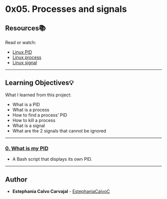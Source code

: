 # 0x05. Processes and signals

## Resources:books:
Read or watch:
* [Linux PID](https://intranet.hbtn.io/rltoken/FcpEdqz8hau7eEB0Pi8Ong)
* [Linux process](https://intranet.hbtn.io/rltoken/hX_t2YK0erLPbdTq0-uKwQ)
* [Linux signal](https://intranet.hbtn.io/rltoken/SojW4zvL8j1yaoa7_NM6rA)

---
## Learning Objectives:bulb:
What I learned from this project:

* What is a PID
* What is a process
* How to find a process’ PID
* How to kill a process
* What is a signal
* What are the 2 signals that cannot be ignored

---

### [0. What is my PID](./0-what-is-my-pid)
* A Bash script that displays its own PID.

<!--
### [1. List your processes](./1-list_your_processes)
* A Bash script that displays a list of currently running processes.


### [2. Show your Bash PID](./2-show_your_bash_pid)
* A Bash script that displays lines containing the bash word, thus allowing you to easily get the PID of your Bash process.


### [3. Show your Bash PID made easy](./3-show_your_bash_pid_made_easy)
* A Bash script that displays the PID, along with the process name, of processes whose name contain the word bash.


### [4. To infinity and beyond](./4-to_infinity_and_beyond)
* A Bash script that displays To infinity and beyond indefinitely.


### [5. Don't stop my now!](./5-dont_stop_me_now)
* We stopped our 4-to_infinity_and_beyond process using ctrl+c in the previous task, there is actually another way to do this.


### [6. Stop me if you can](./6-stop_me_if_you_can)
* A Bash script that stops 4-to_infinity_and_beyond process.


### [7. Highlander](./7-highlander)
* A Bash script that displays:


### [8. Beheaded process](./8-beheaded_process)
* A Bash script that kills the process 7-highlander.
-->
---

## Author
* **Estephania Calvo Carvajal** - [EstephaniaCalvoC](https://github.com/EstephaniaCalvoC)